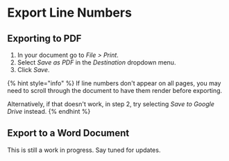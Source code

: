 # Export Line Numbers

## Exporting to PDF

1. In your document go to _File &gt; Print_.
2. Select _Save as PDF_ in the _Destination_ dropdown menu.
3. Click _Save_.

{% hint style="info" %}
If line numbers don't appear on all pages, you may need to scroll through the document to have them render before exporting.

Alternatively, if that doesn't work, in step 2, try selecting _Save to Google Drive_ instead.
{% endhint %}

## Export to a Word Document

This is still a work in progress. Say tuned for updates.

